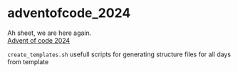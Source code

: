 # adventofcode_2024
Ah sheet, we are here again.  
[Advent of code 2024](https://adventofcode.com/2024)  


`create_templates.sh` usefull scripts for generating structure files for all days from template
